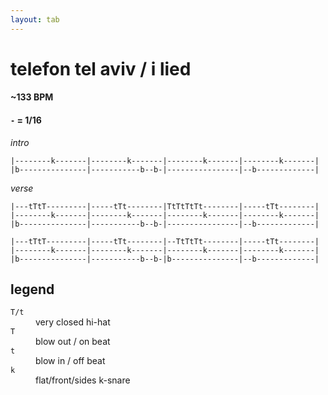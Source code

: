 ```yaml
---
layout: tab
---
```


# telefon tel aviv / i lied

#### ~133 BPM
#### `-` = 1/16

_intro_
```
|--------k-------|--------k-------|--------k-------|--------k-------|
|b---------------|-----------b--b-|----------------|--b-------------|
```

_verse_
```
|---tTtT---------|-----tTt--------|TtTtTtTt--------|-----tTt--------|
|--------k-------|--------k-------|--------k-------|--------k-------|
|b---------------|-----------b--b-|----------------|--b-------------|
```

```
|---tTtT---------|-----tTt--------|--TtTtTt--------|-----tTt--------|
|--------k-------|--------k-------|--------k-------|--------k-------|
|b---------------|-----------b--b-|b---------------|--b-------------|
```

## legend

<dl>
    <dt><code>T/t</code></dt><dd>very closed hi-hat</dd>
    <dt><code>T</code></dt><dd>blow out / on beat</dd>
    <dt><code>t</code></dt><dd>blow in / off beat</dd>
    <dt><code>k</code></dt><dd>flat/front/sides k-snare</dd>
</dl>







